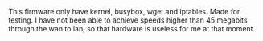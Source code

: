 This firmware only have kernel, busybox, wget and iptables.
Made for testing. 
I have not been able to achieve speeds higher than 45 megabits through 
the wan to lan, so that hardware is useless for me at that moment.
